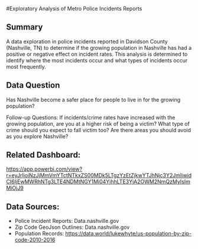 #Exploratory Analysis of Metro Police Incidents Reports 

## Summary
A data exploration in police incidents reported in Davidson County (Nashville, TN) to determine if the growing population in Nashville has had a positive or negative effect on incident rates. 
This analysis is determined to identify where the most incidents occur and what types of incidents occur most frequently.

## Data Question
Has Nashville become a safer place for people to live in for the growing population? 

Follow-up Questions:
If incidents/crime rates have increased with the growing population, are you at a higher risk of being a victim? 
What type of crime should you expect to fall victim too?
Are there areas you should avoid as you explore Nashville?

## Related Dashboard:
https://app.powerbi.com/view?r=eyJrIjoiNzJjMmVmYTctNTkxZS00MDk5LTgzYzEtZjkwYTJhNjc3Y2JmIiwidCI6IjEwMWRhNTg3LTE4NDMtNGY1Mi04YjhhLTE3YjA2OWM2NmQzMyIsImMiOjJ9

## Data Sources:
* Police Incident Reports: Data.nashville.gov 
* Zip Code GeoJson Outlines: Data.nashville.gov 
* Population Records: https://data.world/lukewhyte/us-population-by-zip-code-2010-2016
